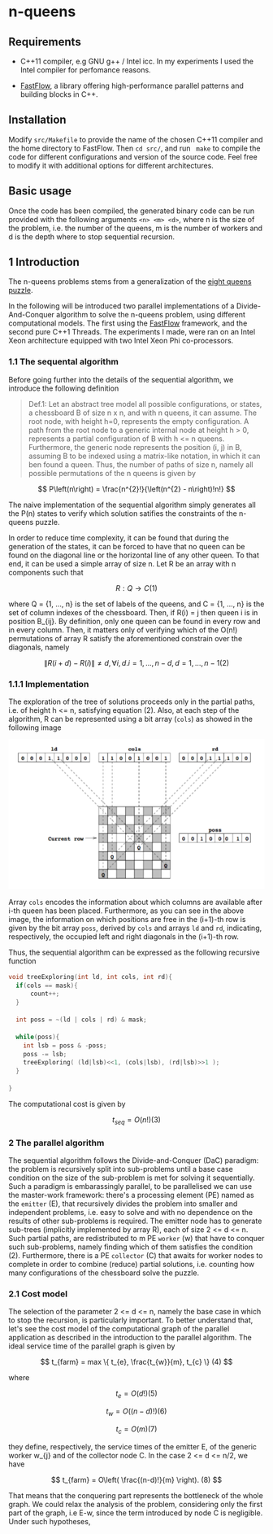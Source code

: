# n-queens

## Requirements

* C++11 compiler, e.g GNU g++ / Intel icc. In my experiments I used the Intel compiler for perfomance reasons.

* [FastFlow](https://github.com/fastflow/fastflow), a library offering high-performance parallel patterns and building blocks in C++.

## Installation

Modify ```src/Makefile``` to provide the name of the chosen C++11 compiler and the home directory to FastFlow.
Then ```cd src/```, and run ``` make``` to compile the code for different configurations and version of the source code. Feel free to modify it with additional options for different architectures.

## Basic usage

Once the code has been compiled, the generated binary code can be run provided with the following arguments ```<n> <m> <d>```, where n is the size of the problem, i.e. the number of the queens, m is the number of workers and d is the depth where to stop sequential recursion.

## 1 Introduction

The n-queens problems stems from a generalization of the [eight queens puzzle](https://en.wikipedia.org/wiki/Eight_queens_puzzle).

In the following will be introduced two parallel implementations of a Divide-And-Conquer algorithm to solve the n-queens problem, using different computational models. The first using the [FastFlow](https://github.com/fastflow/fastflow) framework, and the second pure C++1 Threads. The experiments I made, were ran on an Intel Xeon architecture equipped with two Intel Xeon Phi co-processors.

### 1.1 The sequental algorithm

Before going further into the details of the sequential algorithm, we introduce the following definition

> Def.1: Let an abstract tree model all possible configurations, or states, a chessboard B of size n x n, and with n queens, it can assume. The root node, with height h=0, represents the empty configuration. A path from the root node to a generic internal node at height h > 0, represents a partial configuration of B with h <= n queens. Furthermore, the generic node represents the position (i, j) in B, assuming B to be indexed using a matrix-like notation, in which it can ben found a queen. Thus, the number of paths of size n, namely all possible permutations of the n queens is given by

$$
    P\left(n\right) = \frac{n^{2}!}{\left(n^{2} - n\right)!n!}
$$

The naive implementation of the sequential algorithm simply generates all the P(n) states to verify which solution satifies the constraints of the n-queens puzzle.

In order to reduce time complexity, it can be found that during the generation of the states, it can be forced to have that no queen can be found on the diagonal line or the horizontal line of any other queen. To that end, it can be used a simple array of size n. Let R be an array with n components such that

$$
    R: Q \rightarrow C (1)
$$

where Q = {1, ..., n} is the set of labels of the queens, and C = {1, ..., n} is the set of column indexes of the chessboard. Then, if R(i) = j then queen i is in position B_{ij}. By definition, only one queen can be found in every row and in every column. Then, it matters only of verifying which of the O(n!) permutations of array R satisfy the aforementioned constrain over the diagonals, namely

$$
    \| R(i+d) - R(i) \| \neq d, \forall i, d. i = 1, ..., n-d, d = 1, ..., n-1 (2)
$$

### 1.1.1 Implementation

The exploration of the tree of solutions proceeds only in the partial paths, i.e. of height h <= n, satisfying equation (2). Also, at each step of the algorithm, R can be represented using a bit array (`cols`) as showed in the following image

![](https://github.com/luigidisotto/n-queens/blob/master/img/bit-array.png)


Array `cols` encodes the information about which columns are available after i-th queen has been placed. Furthermore, as you can see in the above image, the information on which positions are free in the (i+1)-th row is given by the bit array `poss`, derived by `cols` and arrays `ld` and `rd`, indicating, respectively, the occupied left and right diagonals in the (i+1)-th row.

Thus, the sequential algorithm can be expressed as the following recursive function

```C
void treeExploring(int ld, int cols, int rd){
  if(cols == mask){ 
      count++;
  }

  int poss = ~(ld | cols | rd) & mask;

  while(poss){ 
    int lsb = poss & -poss;
    poss -= lsb;
    treeExploring( (ld|lsb)<<1, (cols|lsb), (rd|lsb)>>1 );
  }

}
```

The computational cost is given by

$$
    t_{seq} = O(n!)  (3)
$$


### 2 The parallel algorithm

The sequential algorithm follows the Divide-and-Conquer (DaC) paradigm: the problem is recursively split into sub-problems until a base case condition on the size of the sub-problem is met for solving it sequentially. Such a paradigm is embarassingly parallel, to be parallelised we can use the master-work framework: there's a processing element (PE) named as the `emitter` (E), that recursively divides the problem into smaller and independent problems, i.e. easy to solve and with no dependence on the results of other sub-problems is required. The emitter node has to generate sub-trees (implicitly implemented by array R), each of size 2 <= d <= n. Such partial paths, are redistributed to m PE `worker` (w) that have to conquer such sub-problems, namely finding which of them satisfies the condition (2). Furthermore, there is a PE `collector` (C) that awaits for worker nodes to complete in order to combine (reduce) partial solutions, i.e. counting how many configurations of the chessboard solve the puzzle.

### 2.1 Cost model

The selection of the parameter 2 <= d <= n, namely the base case in which to stop the recursion, is particularly important. To better understand that, let's see the cost model of the computational graph of the parallel application as described in the introduction to the parallel algorithm. The ideal service time of the parallel graph is given by

$$
    t_{farm} = max \{ t_{e}, \frac{t_{w}}{m}, t_{c} \}  (4)
$$

where

$$
    t_{e} = O\left(d!\right)       (5)
$$

$$
    t_{w} = O\left((n-d)!\right)   (6)
$$

$$
    t_{c} = O\left(m\right)        (7)
$$

they define, respectively, the service times of the emitter E, of the generic worker w_{j} and of the collector node C. In the case 2 <= d <= n/2, we have

$$
    t_{farm} = O\left( \frac{(n-d)!}{m} \right).    (8)
$$

That means that the conquering part represents the bottleneck of the whole graph. We could relax the analysis of the problem, considering only the first part of the graph, i.e E-w, since the term introduced by node C is negligible. Under such hypotheses, 